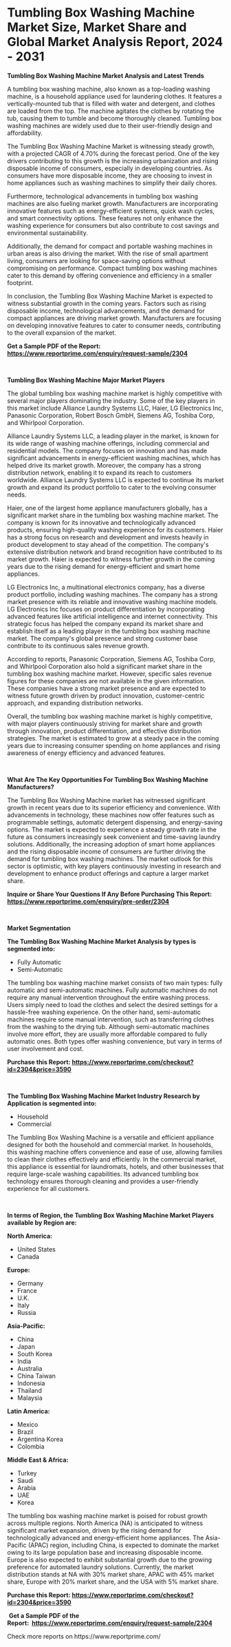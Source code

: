 <p><h1>Tumbling Box Washing Machine Market Size, Market Share and Global Market Analysis Report, 2024 - 2031</h1></p><p><strong>Tumbling Box Washing Machine Market Analysis and Latest Trends</strong></p>
<p><p>A tumbling box washing machine, also known as a top-loading washing machine, is a household appliance used for laundering clothes. It features a vertically-mounted tub that is filled with water and detergent, and clothes are loaded from the top. The machine agitates the clothes by rotating the tub, causing them to tumble and become thoroughly cleaned. Tumbling box washing machines are widely used due to their user-friendly design and affordability.</p><p>The Tumbling Box Washing Machine Market is witnessing steady growth, with a projected CAGR of 4.70% during the forecast period. One of the key drivers contributing to this growth is the increasing urbanization and rising disposable income of consumers, especially in developing countries. As consumers have more disposable income, they are choosing to invest in home appliances such as washing machines to simplify their daily chores.</p><p>Furthermore, technological advancements in tumbling box washing machines are also fueling market growth. Manufacturers are incorporating innovative features such as energy-efficient systems, quick wash cycles, and smart connectivity options. These features not only enhance the washing experience for consumers but also contribute to cost savings and environmental sustainability.</p><p>Additionally, the demand for compact and portable washing machines in urban areas is also driving the market. With the rise of small apartment living, consumers are looking for space-saving options without compromising on performance. Compact tumbling box washing machines cater to this demand by offering convenience and efficiency in a smaller footprint.</p><p>In conclusion, the Tumbling Box Washing Machine Market is expected to witness substantial growth in the coming years. Factors such as rising disposable income, technological advancements, and the demand for compact appliances are driving market growth. Manufacturers are focusing on developing innovative features to cater to consumer needs, contributing to the overall expansion of the market.</p></p>
<p><strong>Get a Sample PDF of the Report:&nbsp; <a href="https://www.reportprime.com/enquiry/request-sample/2304">https://www.reportprime.com/enquiry/request-sample/2304</a></strong></p>
<p>&nbsp;</p>
<p><strong>Tumbling Box Washing Machine Major Market Players</strong></p>
<p><p>The global tumbling box washing machine market is highly competitive with several major players dominating the industry. Some of the key players in this market include Alliance Laundry Systems LLC, Haier, LG Electronics Inc, Panasonic Corporation, Robert Bosch GmbH, Siemens AG, Toshiba Corp, and Whirlpool Corporation.</p><p>Alliance Laundry Systems LLC, a leading player in the market, is known for its wide range of washing machine offerings, including commercial and residential models. The company focuses on innovation and has made significant advancements in energy-efficient washing machines, which has helped drive its market growth. Moreover, the company has a strong distribution network, enabling it to expand its reach to customers worldwide. Alliance Laundry Systems LLC is expected to continue its market growth and expand its product portfolio to cater to the evolving consumer needs.</p><p>Haier, one of the largest home appliance manufacturers globally, has a significant market share in the tumbling box washing machine market. The company is known for its innovative and technologically advanced products, ensuring high-quality washing experience for its customers. Haier has a strong focus on research and development and invests heavily in product development to stay ahead of the competition. The company's extensive distribution network and brand recognition have contributed to its market growth. Haier is expected to witness further growth in the coming years due to the rising demand for energy-efficient and smart home appliances.</p><p>LG Electronics Inc, a multinational electronics company, has a diverse product portfolio, including washing machines. The company has a strong market presence with its reliable and innovative washing machine models. LG Electronics Inc focuses on product differentiation by incorporating advanced features like artificial intelligence and internet connectivity. This strategic focus has helped the company expand its market share and establish itself as a leading player in the tumbling box washing machine market. The company's global presence and strong customer base contribute to its continuous sales revenue growth.</p><p>According to reports, Panasonic Corporation, Siemens AG, Toshiba Corp, and Whirlpool Corporation also hold a significant market share in the tumbling box washing machine market. However, specific sales revenue figures for these companies are not available in the given information. These companies have a strong market presence and are expected to witness future growth driven by product innovation, customer-centric approach, and expanding distribution networks.</p><p>Overall, the tumbling box washing machine market is highly competitive, with major players continuously striving for market share and growth through innovation, product differentiation, and effective distribution strategies. The market is estimated to grow at a steady pace in the coming years due to increasing consumer spending on home appliances and rising awareness of energy efficiency and advanced features.</p></p>
<p>&nbsp;</p>
<p><strong>What Are The Key Opportunities For Tumbling Box Washing Machine Manufacturers?</strong></p>
<p><p>The Tumbling Box Washing Machine market has witnessed significant growth in recent years due to its superior efficiency and convenience. With advancements in technology, these machines now offer features such as programmable settings, automatic detergent dispensing, and energy-saving options. The market is expected to experience a steady growth rate in the future as consumers increasingly seek convenient and time-saving laundry solutions. Additionally, the increasing adoption of smart home appliances and the rising disposable income of consumers are further driving the demand for tumbling box washing machines. The market outlook for this sector is optimistic, with key players continuously investing in research and development to enhance product offerings and capture a larger market share.</p></p>
<p><strong>Inquire or Share Your Questions If Any Before Purchasing This Report: <a href="https://www.reportprime.com/enquiry/pre-order/2304">https://www.reportprime.com/enquiry/pre-order/2304</a></strong></p>
<p>&nbsp;</p>
<p><strong>Market Segmentation</strong></p>
<p><strong>The Tumbling Box Washing Machine Market Analysis by types is segmented into:</strong></p>
<p><ul><li>Fully Automatic</li><li>Semi-Automatic</li></ul></p>
<p><p>The tumbling box washing machine market consists of two main types: fully automatic and semi-automatic machines. Fully automatic machines do not require any manual intervention throughout the entire washing process. Users simply need to load the clothes and select the desired settings for a hassle-free washing experience. On the other hand, semi-automatic machines require some manual intervention, such as transferring clothes from the washing to the drying tub. Although semi-automatic machines involve more effort, they are usually more affordable compared to fully automatic ones. Both types offer washing convenience, but vary in terms of user involvement and cost.</p></p>
<p><strong>Purchase this Report:&nbsp;<a href="https://www.reportprime.com/checkout?id=2304&price=3590">https://www.reportprime.com/checkout?id=2304&price=3590</a></strong></p>
<p>&nbsp;</p>
<p><strong>The Tumbling Box Washing Machine Market Industry Research by Application is segmented into:</strong></p>
<p><ul><li>Household</li><li>Commercial</li></ul></p>
<p><p>The Tumbling Box Washing Machine is a versatile and efficient appliance designed for both the household and commercial market. In households, this washing machine offers convenience and ease of use, allowing families to clean their clothes effectively and efficiently. In the commercial market, this appliance is essential for laundromats, hotels, and other businesses that require large-scale washing capabilities. Its advanced tumbling box technology ensures thorough cleaning and provides a user-friendly experience for all customers.</p></p>
<p>&nbsp;</p>
<p><strong>In terms of Region, the Tumbling Box Washing Machine Market Players available by Region are:</strong></p>
<p>
    <p> <strong> North America: </strong>
        <ul>
            <li>United States</li>
            <li>Canada</li>
        </ul>
        </p> 
    <p> <strong> Europe: </strong>
        <ul>
            <li>Germany</li>
            <li>France</li>
            <li>U.K.</li>
            <li>Italy</li>
            <li>Russia</li>
        </ul>
        </p> 
    <p> <strong> Asia-Pacific: </strong>
        <ul>
            <li>China</li>
            <li>Japan</li>
            <li>South Korea</li>
            <li>India</li>
            <li>Australia</li>
            <li>China Taiwan</li>
            <li>Indonesia</li>
            <li>Thailand</li>
            <li>Malaysia</li>
        </ul>
        </p> 
    <p> <strong> Latin America: </strong>
        <ul>
            <li>Mexico</li>
            <li>Brazil</li>
            <li>Argentina Korea</li>
            <li>Colombia</li>
        </ul>
        </p> 
    <p> <strong> Middle East & Africa: </strong>
        <ul>
            <li>Turkey</li>
            <li>Saudi</li>
            <li>Arabia</li>
            <li>UAE</li>
            <li>Korea</li>
        </ul>
    </p>
    </p>
<p><p>The tumbling box washing machine market is poised for robust growth across multiple regions. North America (NA) is anticipated to witness significant market expansion, driven by the rising demand for technologically advanced and energy-efficient home appliances. The Asia-Pacific (APAC) region, including China, is expected to dominate the market owing to its large population base and increasing disposable income. Europe is also expected to exhibit substantial growth due to the growing preference for automated laundry solutions. Currently, the market distribution stands at NA with 30% market share, APAC with 45% market share, Europe with 20% market share, and the USA with 5% market share.</p></p>
<p><strong>Purchase this Report: <a href="https://www.reportprime.com/checkout?id=2304&price=3590">https://www.reportprime.com/checkout?id=2304&price=3590</a></strong></p>
<p>&nbsp;<strong>Get a Sample PDF of the Report:&nbsp;&nbsp;<a href="https://www.reportprime.com/enquiry/request-sample/2304">https://www.reportprime.com/enquiry/request-sample/2304</a></strong></p>
<p><strong></strong></p>
<p>Check more reports on https://www.reportprime.com/</p>